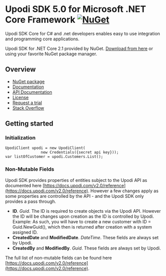 # Upodi SDK 5.0 for Microsoft .NET Core Framework [![NuGet](https://img.shields.io/nuget/v/Upodi.SDK.Preview.svg)](https://www.nuget.org/packages/Upodi.SDK.Preview/)
Upodi SDK Core for C# and .net developers enables easy to use integration and programming core applications.

Upodi SDK for .NET Core 2.1 provided by NuGet. [Download from here](https://www.nuget.org/packages/Upodi.SDK.Preview/) or using your favorite NuGet package manager.

## Overview
* [NuGet package](https://www.nuget.org/packages/Upodi.Sdk/)
* [Documentation](https://docs.upodi.com)
* [API Documentation](https://docs.upodi.com/v2.0/reference)
* [License](https://github.com/Upodi/dotnet-sdk/blob/master/LICENSE)
* [Request a trial](https://www.upodi.com/register/walkthrough/)
* [Stack Overflow](https://stackoverflow.com/questions/tagged/upodi)

## Getting started

### Initialization
```
UpodiClient upodi = new UpodiClient(
                new Credentials({secret api key}));
var listOfCustomer = upodi.Customers.List();
```

### Non-Mutable Fields
Upodi SDK provides properties of entities subject to the Upodi API as documented here [https://docs.upodi.com/v2.0/reference](https://docs.upodi.com/v2.0/reference). However a few changes apply as some properties are controlled by the API - and the Upodi SDK only provides a pass through.

* **ID**. *Guid*. The ID is required to create objects via the Upodi API. However the ID will be changes upon creation as the ID is controlled by Upodi. Example: As such, you will have to create a new customer with ID = Guid.NewGuid(), which then is returned after creation with a system assigned ID.
* **CreatedDate** and **ModifiedDate**. *DateTime*. These fields are always set by Upodi.
* **CreatedBy** and **ModifiedBy**. *Guid*. These fields are always set by Upodi.

The full list of non-mutable fields can be found here [https://docs.upodi.com/v2.0/reference](https://docs.upodi.com/v2.0/reference).
